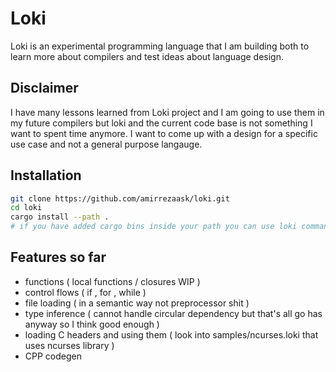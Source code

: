 # Loki
Loki is an experimental programming language that I am building both to learn more about compilers and test ideas about language design.

## Disclaimer
I have many lessons learned from Loki project and I am going to use them in my future compilers but loki and the current code base is
not something I want to spent time anymore. I want to come up with a design for a specific use case and not a general purpose langauge.
## Installation

```bash
git clone https://github.com/amirrezaask/loki.git
cd loki
cargo install --path .
# if you have added cargo bins inside your path you can use loki command.
```

## Features so far
- functions ( local functions / closures WIP )
- control flows ( if , for , while )
- file loading ( in a semantic way not preprocessor shit )
- type inference ( cannot handle circular dependency but that's all go has anyway so I think good enough )
- loading C headers and using them ( look into samples/ncurses.loki that uses ncurses library )
- CPP codegen

